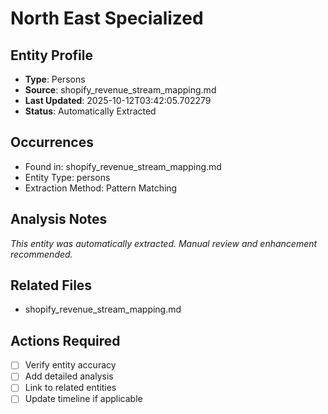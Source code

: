 # North East Specialized

## Entity Profile
- **Type**: Persons
- **Source**: shopify_revenue_stream_mapping.md
- **Last Updated**: 2025-10-12T03:42:05.702279
- **Status**: Automatically Extracted

## Occurrences
- Found in: shopify_revenue_stream_mapping.md
- Entity Type: persons
- Extraction Method: Pattern Matching

## Analysis Notes
*This entity was automatically extracted. Manual review and enhancement recommended.*

## Related Files
- shopify_revenue_stream_mapping.md

## Actions Required
- [ ] Verify entity accuracy
- [ ] Add detailed analysis
- [ ] Link to related entities
- [ ] Update timeline if applicable
